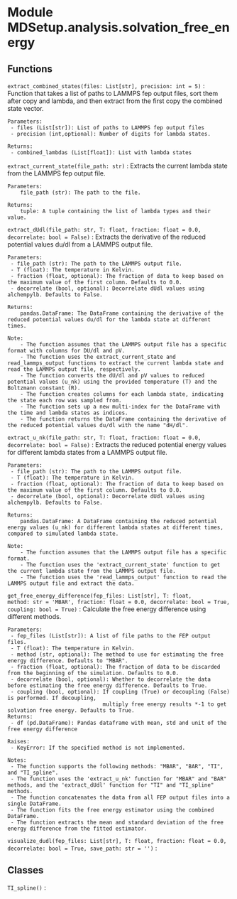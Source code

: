 Module MDSetup.analysis.solvation_free_energy
=============================================

Functions
---------

    
`extract_combined_states(files: List[str], precision: int = 5)`
:   Function that takes a list of paths to LAMMPS fep output files, sort them after copy and lambda, and then extract from the first copy the combined state vector.
    
    Parameters:
     - files (List[str]): List of paths to LAMMPS fep output files
     - precision (int,optional): Number of digits for lambda states.
    
    Returns:
     - combined_lambdas (List[float]): List with lambda states

    
`extract_current_state(file_path: str)`
:   Extracts the current lambda state from the LAMMPS fep output file.
    
    Parameters:
        file_path (str): The path to the file.
    
    Returns:
        tuple: A tuple containing the list of lambda types and their value.

    
`extract_dUdl(file_path: str, T: float, fraction: float = 0.0, decorrelate: bool = False)`
:   Extracts the derivative of the reduced potential values du/dl from a LAMMPS output file.
    
    Parameters:
     - file_path (str): The path to the LAMMPS output file.
     - T (float): The temperature in Kelvin.
     - fraction (float, optional): The fraction of data to keep based on the maximum value of the first column. Defaults to 0.0.
     - decorrelate (bool, optional): Decorrelate dUdl values using alchempylb. Defaults to False.
    
    Returns:
        pandas.DataFrame: The DataFrame containing the derivative of the reduced potential values du/dl for the lambda state at different times.
    
    Note:
        - The function assumes that the LAMMPS output file has a specific format with columns for DU/dl and pV.
        - The function uses the extract_current_state and read_lammps_output functions to extract the current lambda state and read the LAMMPS output file, respectively.
        - The function converts the dU/dl and pV values to reduced potential values (u_nk) using the provided temperature (T) and the Boltzmann constant (R).
        - The function creates columns for each lambda state, indicating the state each row was sampled from.
        - The function sets up a new multi-index for the DataFrame with the time and lambda states as indices.
        - The function returns the DataFrame containing the derivative of the reduced potential values du/dl with the name "dH/dl".

    
`extract_u_nk(file_path: str, T: float, fraction: float = 0.0, decorrelate: bool = False)`
:   Extracts the reduced potential energy values for different lambda states from a LAMMPS output file.
    
    Parameters:
     - file_path (str): The path to the LAMMPS output file.
     - T (float): The temperature in Kelvin.
     - fraction (float, optional): The fraction of data to keep based on the maximum value of the first column. Defaults to 0.0.
     - decorrelate (bool, optional): Decorrelate dUdl values using alchempylb. Defaults to False.
    
    Returns:
        pandas.DataFrame: A DataFrame containing the reduced potential energy values (u_nk) for different lambda states at different times, compared to simulated lambda state.
    
    Note:
        - The function assumes that the LAMMPS output file has a specific format.
        - The function uses the 'extract_current_state' function to get the current lambda state from the LAMMPS output file.
        - The function uses the 'read_lammps_output' function to read the LAMMPS output file and extract the data.

    
`get_free_energy_difference(fep_files: List[str], T: float, method: str = 'MBAR', fraction: float = 0.0, decorrelate: bool = True, coupling: bool = True)`
:   Calculate the free energy difference using different methods.
    
    Parameters:
     - fep_files (List[str]): A list of file paths to the FEP output files.
     - T (float): The temperature in Kelvin.
     - method (str, optional): The method to use for estimating the free energy difference. Defaults to "MBAR".
     - fraction (float, optional): The fraction of data to be discarded from the beginning of the simulation. Defaults to 0.0.
     - decorrelate (bool, optional): Whether to decorrelate the data before estimating the free energy difference. Defaults to True.
     - coupling (bool, optional): If coupling (True) or decoupling (False) is performed. If decoupling, 
                                  multiply free energy results *-1 to get solvation free energy. Defaults to True.
    Returns:
     - df (pd.DataFrame): Pandas dataframe with mean, std and unit of the free energy difference
    
    Raises:
     - KeyError: If the specified method is not implemented.
    
    Notes:
     - The function supports the following methods: "MBAR", "BAR", "TI", and "TI_spline".
     - The function uses the 'extract_u_nk' function for "MBAR" and "BAR" methods, and the 'extract_dUdl' function for "TI" and "TI_spline" methods.
     - The function concatenates the data from all FEP output files into a single DataFrame.
     - The function fits the free energy estimator using the combined DataFrame.
     - The function extracts the mean and standard deviation of the free energy difference from the fitted estimator.

    
`visualize_dudl(fep_files: List[str], T: float, fraction: float = 0.0, decorrelate: bool = True, save_path: str = '')`
:   

Classes
-------

`TI_spline()`
: